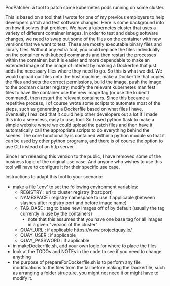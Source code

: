 PodPatcher: a tool to patch some kubernetes pods running on some cluster. 

This is based on a tool that I wrote for one of my previous employers to help developers patch and test software changes. 
Here is some background info on how it solves that problem. We have a kubernetes cluster that uses a variety of different container images. In order to test and debug software changes, we need to swap out some of the files on the container with new versions that we want to test. These are mostly executable binary files and library files. Without any extra tool, you could replace the files individually on the container with kubectl commands and then restart the processes within the container, but it is easier and more dependable to make an extended image of the image of interest by making a Dockerfile that just adds the necessary files where they need to go. So this is what we did. We would upload our files onto the host machine, make a Dockerfile that copies the files and sets the correct permissions, build the image, push the image to the podman cluster registry, modify the relevant kubernetes manifest files to have the container use the new image tag (or use the kubectl command), then restart the relevant containers. 
Since this became a repetitive process, I of course wrote some scripts to automate most of the steps, such as generating a Dockerfile based on what files I have. 
Eventually I realized that it could help other developers out a lot if I made this into a seemless, easy to use, tool. So I used python flask to make a simple website where we could upload the patch files and then have it automatically call the appropriate scripts to do everything behind the scenes. The core functionality is contained within a python module so that it can be used by other python programs, and there is of course the option to use CLI instead of an http server.

Since I am releasing this version to the public, I have removed some of the business logic of the original use case. And anyone who wishes to use this tool will have to configure it for their specific use case. 

Instructions to adapt this tool to your scenario:

* make a file '.env' to set the following environment variables:
	* REGISTRY : url to cluster registry (host:port)
	* NAMESPACE : registry namespace to use if applicable (between slashes after registry port and before image name)
	* TAG_BASE : tag to base new images off of by default (usually the tag currently in use by the containers)
		* note that this assumes that you have one base tag for all images in a given "version of the cluster".  
	* QUAY_URL : if applicable https://www.projectquay.io/
	* QUAY_USER : if applicable
	* QUAY_PASSWORD : if applicable
* in makeDockerfile.sh, add your own logic for where to place the files
* look at the TODOs and NOTEs in the code to see if you need to change anything
* the purpose of prepareForDockerfile.sh is to perform any file modifications to the files from the tar before making the Dockerfile, such as arranging a folder structure. you might not need it or might have to modify it. 
